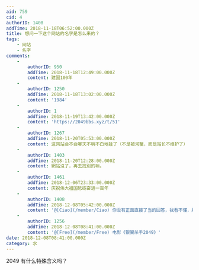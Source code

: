 ```yaml
---
aid: 759
cid: 4
authorID: 1408
addTime: 2018-11-18T06:52:00.000Z
title: 想问一下这个网站的名字是怎么来的？
tags:
    - 网站
    - 名字
comments:
    -
        authorID: 950
        addTime: 2018-11-18T12:49:00.000Z
        content: 建国100年
    -
        authorID: 1250
        addTime: 2018-11-18T13:02:00.000Z
        content: '1984'
    -
        authorID: 1
        addTime: 2018-11-19T13:42:00.000Z
        content: 'https://2049bbs.xyz/t/51'
    -
        authorID: 1267
        addTime: 2018-11-20T05:53:00.000Z
        content: 这网站会不会哪天不明不白地挂了（不是被河蟹，而是站长不维护了）
    -
        authorID: 1403
        addTime: 2018-11-20T12:28:00.000Z
        content: 網站沒了，再去找別的嘛。
    -
        authorID: 1461
        addTime: 2018-12-06T23:33:00.000Z
        content: 庆祝伟大祖国砥砺奋进一百年
    -
        authorID: 1408
        addTime: 2018-12-08T05:42:00.000Z
        content: '@[Ciao](/member/Ciao) 你没有正面直接了当的回答，我看不懂，那张图什么意思啊？'
    -
        authorID: 1256
        addTime: 2018-12-08T08:41:00.000Z
        content: '@[Free](/member/Free) 电影《银翼杀手2049》'
date: 2018-12-08T08:41:00.000Z
category: 水
---
```


2049 有什么特殊含义吗？
